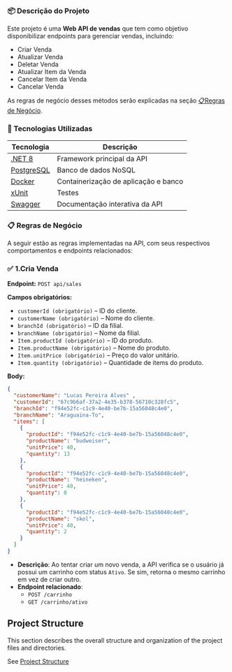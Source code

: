 ### 📦 Descrição do Projeto

Este projeto é uma **Web API de vendas** que tem como objetivo disponibilizar endpoints para gerenciar vendas, incluindo:

- Criar Venda  
- Atualizar Venda  
- Deletar Venda  
- Atualizar Item da Venda  
- Cancelar Item da Venda  
- Cancelar Venda

As regras de negócio desses métodos serão explicadas na seção [📋Regras de Negócio](#-regras-de-negócio).

### 🧰 Tecnologias Utilizadas
| Tecnologia   | Descrição                        |
|--------------|----------------------------------|
| [.NET 8](https://dotnet.microsoft.com) | Framework principal da API |
| [PostgreSQL](https://www.postgresql.org)      | Banco de dados NoSQL             |
| [Docker](https://www.docker.com/)       | Containerização de aplicação e banco |
| [xUnit](https://xunit.net/)  | Testes  |
| [Swagger](https://swagger.io/)      | Documentação interativa da API   |


### 📋 Regras de Negócio
A seguir estão as regras implementadas na API, com seus respectivos comportamentos e endpoints relacionados:

### ✅ 1.Cria Venda
**Endpoint:** `POST api/sales`

**Campos obrigatórios:**
*  `customerId (obrigatório)` – ID do cliente.
*  `customerName (obrigatório)` – Nome do cliente.
*  `branchId (obrigatório)` – ID da filial.
*  `branchName (obrigatório)` – Nome da filial.
*  `Item.productId (obrigatório)` – ID do produto.
*  `Item.productName (obrigatório)` – Nome do produto.
*  `Item.unitPrice (obrigatório)` – Preço do valor unitário.
*  `Item.quantity (obrigatório)` –  Quantidade de items do produto.


**Body:**
```json
{
  "customerName": "Lucas Pereira Alves" ,
  "customerId": "67c9b6af-37a2-4e35-b378-56710c328fc5",
  "branchId": "f94e52fc-c1c9-4e40-be7b-15a56048c4e0",
  "branchName": "Araguaina-To",
  "items": [
    {
      "productId": "f94e52fc-c1c9-4e40-be7b-15a56048c4e0",
      "productName": "budweiser",
      "unitPrice": 40,
      "quantity": 13
    },
    {
      "productId": "f94e52fc-c1c9-4e40-be7b-15a56048c4e0",
      "productName": "heineken",
      "unitPrice": 40,
      "quantity": 8
    },
    {
      "productId": "f94e52fc-c1c9-4e40-be7b-15a56048c4e0",
      "productName": "skol",
      "unitPrice": 40,
      "quantity": 2
    }
  ]
}
```
- **Descrição**: Ao tentar criar um novo venda, a API verifica se o usuário já possui um carrinho com status `Ativo`. Se sim, retorna o mesmo carrinho em vez de criar outro.
- **Endpoint relacionado**:
  - `POST /carrinho`
  - `GET /carrinho/ativo`


<!-- 
## API Structure
This section includes links to the detailed documentation for the different API resources:
- [API General](./docs/general-api.md)
- [Products API](/.doc/products-api.md)
- [Carts API](/.doc/carts-api.md)
- [Users API](/.doc/users-api.md)
- [Auth API](/.doc/auth-api.md)
-->

## Project Structure
This section describes the overall structure and organization of the project files and directories. 

See [Project Structure](/.doc/project-structure.md)